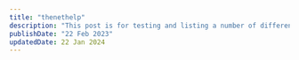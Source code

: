 ```yaml
---
title: "thenethelp"
description: "This post is for testing and listing a number of different markdown elements"
publishDate: "22 Feb 2023"
updatedDate: 22 Jan 2024
---
```

